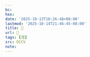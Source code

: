 ```yaml
---
bc:
hex:
date: '2025-10-13T10:26:48+08:00'
lastmod: '2025-10-14T21:46:45-08:00'
title: 􁜨
url: 􁜨
tags: [茂]
src: DCCV
note:
---
```

